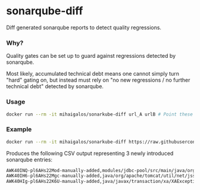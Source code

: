 # sonarqube-diff 

Diff generated sonarqube reports to detect quality regressions.

### Why?

Quality gates can be set up to guard against regressions detected by sonarqube.

Most likely, accumulated technical debt means one cannot simply turn "hard" gating on, but instead must rely on "no new regressions / no further technical debt" detected by sonarqube.

### Usage

```bash
docker run --rm -it mihaigalos/sonarkube-diff url_A urlB # Point these URLs to correct raw generated sonarqube html files.
```

### Example

```bash
docker run --rm -it mihaigalos/sonarkube-diff https://raw.githubusercontent.com/mihaigalos/sonarqube-diff/main/data_example/demo_baseline.html https://raw.githubusercontent.com/mihaigalos/sonarqube-diff/main/data_example/demo_baseline_3additions.html
```

Produces the following CSV output representing 3 newly introduced sonarqube entries:

```bash
AWK40INQ-pl6AHs22Mod-manually-added,modules/jdbc-pool/src/main/java/org/apache/tomcat/jdbc/pool/PoolUtilities.java,26,squid:S2068
AWK40IH6-pl6AHs22Mgc-manually-added,java/org/apache/tomcat/util/net/jsse/PEMFile.java,115,squid:ClassVariableVisibilityCheck
AWK40HIg-pl6AHs22K6U-manually-added,java/javax/transaction/xa/XAException.java,29,squid:ClassVariableVisibilityCheck
```

